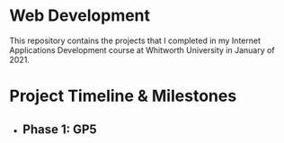 # Web Development

This repository contains the projects that I completed in my Internet Applications Development course at Whitworth University in January of 2021.

# Project Timeline & Milestones
   * ## Phase 1: GP5